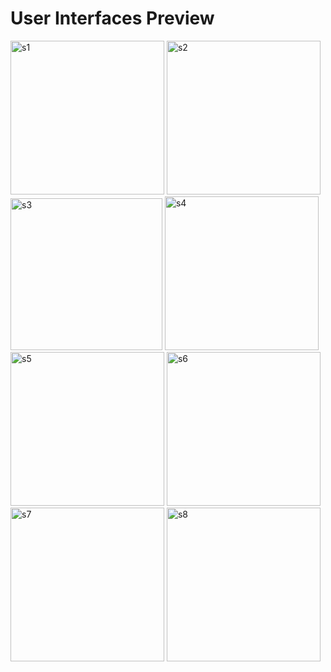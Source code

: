 <h1>User Interfaces Preview</h1>
<img width="246" alt="s1" src="https://user-images.githubusercontent.com/101310686/201329288-1a67acc1-370e-4deb-8ba2-af9d7882ec54.png">
<img width="246" alt="s2" src="https://user-images.githubusercontent.com/101310686/201329299-27d0014d-678c-408d-a012-39bd3a6af797.png">
<img width="243" alt="s3" src="https://user-images.githubusercontent.com/101310686/201329305-a4beeed3-a12e-4b78-adfb-021687f00bf5.png">
<img width="246" alt="s4" src="https://user-images.githubusercontent.com/101310686/201329315-50100843-3dc0-4aa7-a9ee-928cbfd3cc91.png">
<img width="246" alt="s5" src="https://user-images.githubusercontent.com/101310686/201329318-ea7d550e-3214-4fcf-9b6a-45bbe7dc07b2.png">
<img width="246" alt="s6" src="https://user-images.githubusercontent.com/101310686/201329333-a752bdcd-61e6-4eba-afe6-939a197e4714.png">
<img width="246" alt="s7" src="https://user-images.githubusercontent.com/101310686/201329357-ce921186-496c-460a-ad2b-96b32791a147.png">
<img width="246" alt="s8" src="https://user-images.githubusercontent.com/101310686/201329359-1de000d8-2cb0-45b0-9fa3-b74cc4444959.png">
